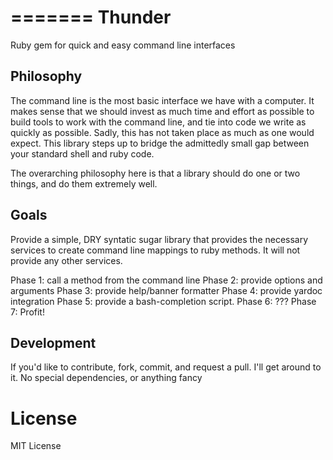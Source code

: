 =======
Thunder
=======
Ruby gem for quick and easy command line interfaces

Philosophy
----------
The command line is the most basic interface we have with a computer. It makes sense that we should invest as much time and effort as possible to build tools to work with the command line, and tie into code we write as quickly as possible. Sadly, this has not taken place as much as one would expect. This library steps up to bridge the admittedly small gap between your standard shell and ruby code.

The overarching philosophy here is that a library should do one or two things, and do them extremely well.

Goals
-----
Provide a simple, DRY syntatic sugar library that provides the necessary services to create command line mappings to ruby methods. It will not provide any other services.

Phase 1: call a method from the command line
Phase 2: provide options and arguments 
Phase 3: provide help/banner formatter
Phase 4: provide yardoc integration
Phase 5: provide a bash-completion script.
Phase 6: ???
Phase 7: Profit!

Development
-----------
If you'd like to contribute, fork, commit, and request a pull. I'll get around to it. No special dependencies, or anything fancy

License
=======
MIT License